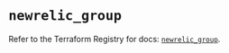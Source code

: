 # `newrelic_group`

Refer to the Terraform Registry for docs: [`newrelic_group`](https://registry.terraform.io/providers/newrelic/newrelic/3.58.1/docs/resources/group).
